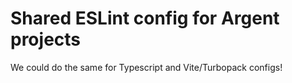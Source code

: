 # Shared ESLint config for Argent projects

We could do the same for Typescript and Vite/Turbopack configs!
